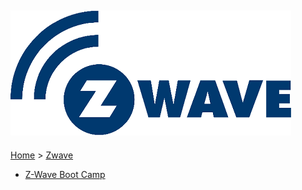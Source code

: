 ![Zwave](files/logo_zw.png)
--------------------------------------------------------
[Home](Home) > [Zwave](ZWave-Boot-Camp.md)

* [Z-Wave Boot Camp](ZWave-Boot-Camp.md)